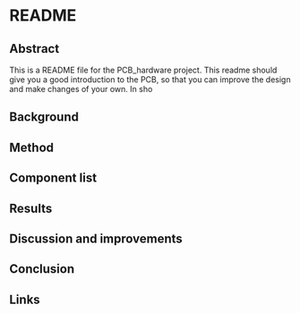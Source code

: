 # README


## Abstract

This is a README file for the PCB_hardware project.
This readme should give you a good introduction to the PCB, so that you can improve the design and make changes of your own. 
In sho


## Background



## Method



## Component list



## Results



## Discussion and improvements



## Conclusion



## Links
